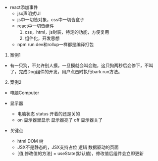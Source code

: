 - react添加事件
    - jsx声明式UI
    - js中一切皆对象，css中一切皆盒子
    - react中一切皆组件
        1. css，html，js封装，特定的功能，方便复用
        2. 组件化，开发思想
    - npm run dev和rollup一样都是编译打包
    
1. 案例1
-  有一只狗，不允许别人摸，一旦摸就会叫会跑，这只狗两秒后会停下，不叫了，完成Dog组件的开发，用户点击时执行bark run方法。

2. 案例2
- 电脑Computer
- 显示器
    - 电脑状态 status 开着的还是关的
    - on 显示器里显示 显示器亮了 off 显示器关了

- 关键点
    - html DOM 树
    - JSX不是静态的，JSX支持占位 逻辑 数据驱动的页面
    - [值,修改值的方法] = useState(默认值)，修改值后组件会立即更新